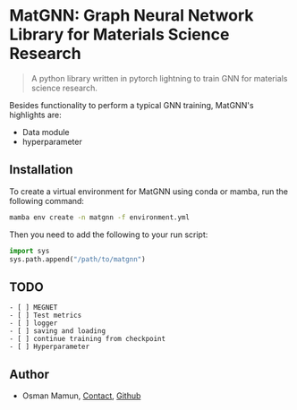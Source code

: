 # MatGNN: Graph Neural Network Library for Materials Science Research

> A python library written in pytorch lightning to train GNN for materials science research.

Besides functionality to perform a typical GNN training, MatGNN's highlights are:

- Data module
- hyperparameter

## Installation

To create a virtual environment for MatGNN using conda or mamba, run the following command:

```bash
mamba env create -n matgnn -f environment.yml
```

Then you need to add the following to your run script:

```python
import sys
sys.path.append("/path/to/matgnn")
```

## TODO

```[tasklist]
- [ ] MEGNET
- [ ] Test metrics
- [ ] logger
- [ ] saving and loading
- [ ] continue training from checkpoint
- [ ] Hyperparameter
```

## Author

- Osman Mamun, [Contact](mailto:mamun.che06@gmail.com), [Github](https://github.com/mamunm)
